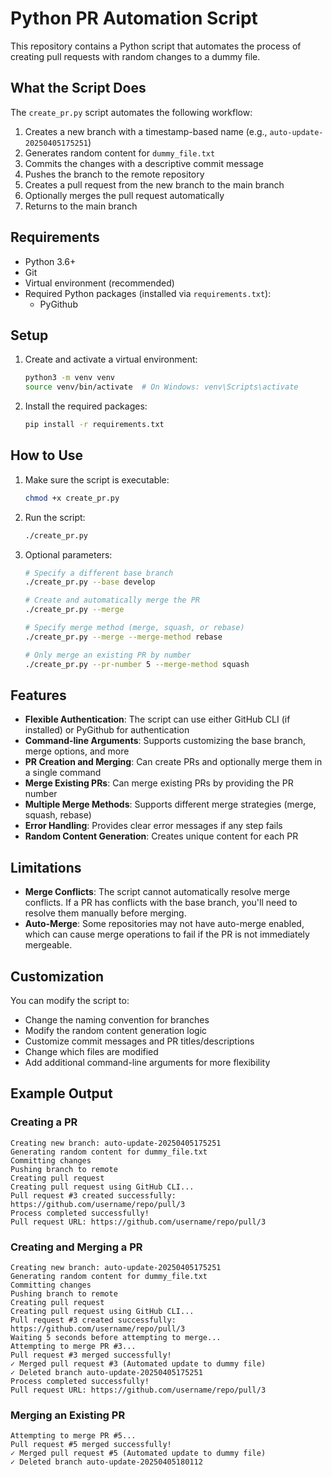 # Python PR Automation Script

This repository contains a Python script that automates the process of creating pull requests with random changes to a dummy file.

## What the Script Does

The `create_pr.py` script automates the following workflow:

1. Creates a new branch with a timestamp-based name (e.g., `auto-update-20250405175251`)
2. Generates random content for `dummy_file.txt`
3. Commits the changes with a descriptive commit message
4. Pushes the branch to the remote repository
5. Creates a pull request from the new branch to the main branch
6. Optionally merges the pull request automatically
7. Returns to the main branch

## Requirements

- Python 3.6+
- Git
- Virtual environment (recommended)
- Required Python packages (installed via `requirements.txt`):
  - PyGithub

## Setup

1. Create and activate a virtual environment:
   ```bash
   python3 -m venv venv
   source venv/bin/activate  # On Windows: venv\Scripts\activate
   ```

2. Install the required packages:
   ```bash
   pip install -r requirements.txt
   ```

## How to Use

1. Make sure the script is executable:
   ```bash
   chmod +x create_pr.py
   ```

2. Run the script:
   ```bash
   ./create_pr.py
   ```

3. Optional parameters:
   ```bash
   # Specify a different base branch
   ./create_pr.py --base develop
   
   # Create and automatically merge the PR
   ./create_pr.py --merge
   
   # Specify merge method (merge, squash, or rebase)
   ./create_pr.py --merge --merge-method rebase
   
   # Only merge an existing PR by number
   ./create_pr.py --pr-number 5 --merge-method squash
   ```

## Features

- **Flexible Authentication**: The script can use either GitHub CLI (if installed) or PyGithub for authentication
- **Command-line Arguments**: Supports customizing the base branch, merge options, and more
- **PR Creation and Merging**: Can create PRs and optionally merge them in a single command
- **Merge Existing PRs**: Can merge existing PRs by providing the PR number
- **Multiple Merge Methods**: Supports different merge strategies (merge, squash, rebase)
- **Error Handling**: Provides clear error messages if any step fails
- **Random Content Generation**: Creates unique content for each PR

## Limitations

- **Merge Conflicts**: The script cannot automatically resolve merge conflicts. If a PR has conflicts with the base branch, you'll need to resolve them manually before merging.
- **Auto-Merge**: Some repositories may not have auto-merge enabled, which can cause merge operations to fail if the PR is not immediately mergeable.

## Customization

You can modify the script to:

- Change the naming convention for branches
- Modify the random content generation logic
- Customize commit messages and PR titles/descriptions
- Change which files are modified
- Add additional command-line arguments for more flexibility

## Example Output

### Creating a PR

```
Creating new branch: auto-update-20250405175251
Generating random content for dummy_file.txt
Committing changes
Pushing branch to remote
Creating pull request
Creating pull request using GitHub CLI...
Pull request #3 created successfully: https://github.com/username/repo/pull/3
Process completed successfully!
Pull request URL: https://github.com/username/repo/pull/3
```

### Creating and Merging a PR

```
Creating new branch: auto-update-20250405175251
Generating random content for dummy_file.txt
Committing changes
Pushing branch to remote
Creating pull request
Creating pull request using GitHub CLI...
Pull request #3 created successfully: https://github.com/username/repo/pull/3
Waiting 5 seconds before attempting to merge...
Attempting to merge PR #3...
Pull request #3 merged successfully!
✓ Merged pull request #3 (Automated update to dummy file)
✓ Deleted branch auto-update-20250405175251
Process completed successfully!
Pull request URL: https://github.com/username/repo/pull/3
```

### Merging an Existing PR

```
Attempting to merge PR #5...
Pull request #5 merged successfully!
✓ Merged pull request #5 (Automated update to dummy file)
✓ Deleted branch auto-update-20250405180112
